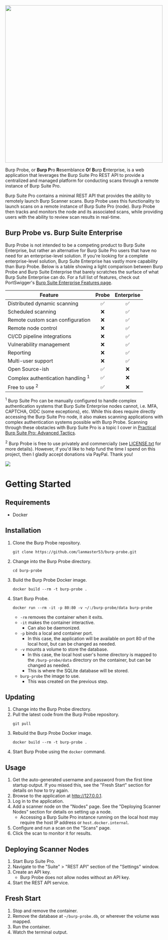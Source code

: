 <img src="https://github.com/lanmaster53/burp-probe/raw/main/burp_probe/static/images/logo.png" width=500 />

Burp Probe, or **Burp P**ro **R**esemblance **O**f **B**urp **E**nterprise, is a web application that leverages the Burp Suite Pro REST API to provide a centralized and managed platform for conducting scans through a remote instance of Burp Suite Pro.

Burp Suite Pro contains a minimal REST API that provides the ability to remotely launch Burp Scanner scans. Burp Probe uses this functionality to launch scans on a remote instance of Burp Suite Pro (node). Burp Probe then tracks and monitors the node and its associated scans, while providing users with the ability to review scan results in real-time.

## Burp Probe vs. Burp Suite Enterprise

Burp Probe is not intended to be a competing product to Burp Suite Enterprise, but rather an alternative for Burp Suite Pro users that have no need for an enterprise-level solution. If you're looking for a complete enterprise-level solution, Burp Suite Enterprise has vastly more capability than Burp Probe. Below is a table showing a light comparison between Burp Probe and Burp Suite Enterprise that barely scratches the surface of what Burp Suite Enterprise can do. For a full list of features, check out PortSwigger's [Burp Suite Enterprise Features page](https://portswigger.net/burp/enterprise/features).

| Feature | Probe | Enterprise |
|---------|:-----:|:----------:|
| Distributed dynamic scanning | :white_check_mark: | :white_check_mark: |
| Scheduled scanning | :x: | :white_check_mark: |
| Remote custom scan configuration | :x: | :white_check_mark: |
| Remote node control | :x: | :white_check_mark: |
| CI/CD pipeline integrations | :x: | :white_check_mark: |
| Vulnerability management | :x: | :white_check_mark: |
| Reporting | :x: | :white_check_mark: |
| Multi-user support | :x: | :white_check_mark: |
| Open Source-ish | :white_check_mark: | :x: |
| Complex authentication handling <sup>1</sup> | :white_check_mark: | :x: |
| Free to use <sup>2</sup> | :white_check_mark: | :x: |

<sup>1</sup> Burp Suite Pro can be manually configured to handle complex authentication systems that Burp Suite Enterprise nodes cannot, i.e. MFA, CAPTCHA, OIDC (some exceptions), etc. While this does require directly accessing the Burp Suite Pro node, it also makes scanning applications with complex authentication systems possible with Burp Probe. Scanning through these obstacles with Burp Suite Pro is a topic I cover in [Practical Burp Suite Pro: Advanced Tactics](https://www.practisec.com/training/pbat/).

<sup>2</sup> Burp Probe is free to use privately and commercially (see [LICENSE.txt](https://github.com/lanmaster53/burp-probe/blob/main/LICENSE.txt) for more details). However, if you'd like to help fund the time I spend on this project, then I gladly accept donations via PayPal. Thank you!

[![](https://www.paypalobjects.com/en_US/i/btn/btn_donate_LG.gif)](https://paypal.me/lanmaster53)

# Getting Started

## Requirements

* Docker

## Installation

1. Clone the Burp Probe repository.
    ```
    git clone https://github.com/lanmaster53/burp-probe.git
    ```
1. Change into the Burp Probe directory.
    ```
    cd burp-probe
    ```
1. Build the Burp Probe Docker image.
    ```
    docker build --rm -t burp-probe .
    ```
1. Start Burp Probe.
    ```
    docker run --rm -it -p 80:80 -v ~/:/burp-probe/data burp-probe
    ```
    * `-rm` removes the container when it exits.
    * `-it` makes the container interactive.
        * Can also be daemonized.
    * `-p` binds a local and container port.
        * In this case, the application will be available on port 80 of the local host, but can be changed as needed.
    * `-v` mounts a volume to store the database.
        * In this case, the local host user's home directory is mapped to the `/burp-probe/data` directory on the container, but can be changed as needed.
        * This is where the SQLite database will be stored.
    * `burp-probe` the image to use.
        * This was created on the previous step.

## Updating

1. Change into the Burp Probe directory.
1. Pull the latest code from the Burp Probe repository.
    ```
    git pull
    ```
1. Rebuild the Burp Probe Docker image.
    ```
    docker build --rm -t burp-probe .
    ```
1. Start Burp Probe using the `docker` command.

## Usage

1. Get the auto-generated username and password from the first time startup output. If you missed this, see the "Fresh Start" section for details on how to try again.
1. Browse to the application at http://127.0.0.1.
1. Log in to the application.
1. Add a scanner node on the "Nodes" page. See the "Deploying Scanner Nodes" section for details on setting up a node.
    * Accessing a Burp Suite Pro instance running on the local host may require the host IP address or `host.docker.internal`.
1. Configure and run a scan on the "Scans" page.
1. Click the scan to monitor it for results.

## Deploying Scanner Nodes

1. Start Burp Suite Pro.
1. Navigate to the "Suite" > "REST API" section of the "Settings" window.
1. Create an API key.
    * Burp Probe does not allow nodes without an API key.
1. Start the REST API service.

## Fresh Start

1. Stop and remove the container.
1. Remove the database at `~/burp-probe.db`, or wherever the volume was mapped.
1. Run the container.
1. Watch the terminal output.
